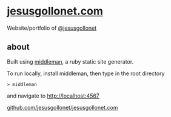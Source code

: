 # [jesusgollonet.com](http://jesusgollonet.com)
Website/portfolio of [@jesusgollonet](http://twitter.com/jesusgollonet)

## about
Built using [middleman](http://middlemanapp.com/), a ruby static site generator. 

To run locally, install middleman, then type in the root directory

	> middleman

and navigate to [http://localhost:4567](http://localhost:4567)

[github.com/jesusgollonet/jesusgollonet.com](https://github.com/jesusgollonet/jesusgollonet.com)

